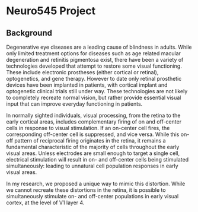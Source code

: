 # Neuro545 Project

## Background
Degenerative eye diseases are a leading cause of blindness in adults. While only limited treatment options for diseases such as age related macular degeneration and retinitis pigmentosa exist, there have been a variety of technologies developed that attempt to restore some visual functioning. These include electronic prostheses (either cortical or retinal), optogenetics, and gene therapy. However to date only retinal prosthetic devices have been implanted in patients, with cortical implant and optogenetic clinical trials still under way.  These technologies are not likely to completely recreate normal vision, but rather provide essential visual input that can improve everyday functioning in patients. 

In normally sighted individuals, visual processing, from the retina to the early cortical areas, includes complementary firing of on and off-center cells in response to visual stimulation. If an on-center cell fires, the corresponding off-center cell is suppressed, and vice versa. While this on-off pattern of reciprocal firing originates in the retina, it remains a fundamental characteristic of the majority of cells throughout the early visual areas. Unless electrodes are small enough to target a single cell, electrical stimulation will result in on- and off-center cells being stimulated simultaneously: leading to unnatural cell population responses in early visual areas. 


In my research, we proposed a unique way to mimic this distortion. While we cannot recreate these distortions in the retina, it is possible to simultaneously stimulate on- and off-center populations in early visual cortex, at the level of V1 layer 4. 
